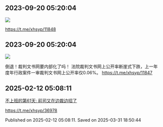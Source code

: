 
## 2023-09-20 05:20:04

![](assets/xhsyp/20250319_122800_880669.jpg) 


https://t.me/xhsyp/11848

## 2023-09-20 05:20:04

![](assets/xhsyp/20250319_122800_880790.jpg) 

倒退！裁判文书网要内部化了吗！
法院裁判文书网上公开率断崖式下跌，上一年度年行政案件一审裁判文书网上公开率仅0.06%。
https://t.me/xhsyp/11847

## 2025-02-12 05:08:11


[不上班的第61天: 前司又在边裁边招了](https://telegra.ph/不上班的第61天-前司又在边裁边招了-02-11)

https://t.me/xhsyp/36978

Published on 2025-02-12 05:08:11. Saved on 2025-03-31 18:50:44
